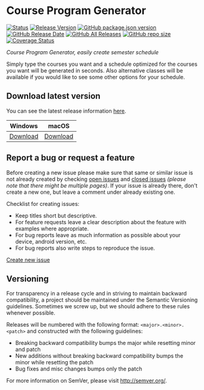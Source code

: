 # Course Program Generator
[![Status](https://img.shields.io/badge/status-working-brightgreen.svg?style=flat)](#)
[![Release Version](https://github.com/DenizUgur/CourseProgramGenerator/workflows/Release%20Version/badge.svg)](https://github.com/DenizUgur/CourseProgramGenerator/actions)
[![GitHub package.json version](https://img.shields.io/github/package-json/v/DenizUgur/CourseProgramGenerator)](#)
[![GitHub Release Date](https://img.shields.io/github/release-date/DenizUgur/CourseProgramGenerator)](https://github.com/DenizUgur/CourseProgramGenerator/releases)
[![GitHub All Releases](https://img.shields.io/github/downloads/DenizUgur/CourseProgramGenerator/total?color=green)](https://github.com/DenizUgur/CourseProgramGenerator/releases)
[![GitHub repo size](https://img.shields.io/github/repo-size/DenizUgur/CourseProgramGenerator)](#)
[![Coverage Status](https://coveralls.io/repos/github/DenizUgur/CourseProgramGenerator/badge.svg?branch=master)](https://coveralls.io/github/DenizUgur/CourseProgramGenerator?branch=master&service=github)

*Course Program Generator, easily create semester schedule*

Simply type the courses you want and a schedule optimized for the courses you want will be generated in seconds. Also alternative classes will be available if you would like to see some other options for your schedule.

Download latest version
----------------
You can see the latest release information [here][4].

|  Windows | macOS |
|:--------:|:-----:|
|[Download][5]|[Download][6]|


Report a bug or request a feature
----------------
Before creating a new issue please make sure that same or similar issue is not already created by checking [open issues][2] and [closed issues][3] *(please note that there might be multiple pages)*. If your issue is already there, don't create a new one, but leave a comment under already existing one.

Checklist for creating issues:

- Keep titles short but descriptive.
- For feature requests leave a clear description about the feature with examples where appropriate.
- For bug reports leave as much information as possible about your device, android version, etc.
- For bug reports also write steps to reproduce the issue.

[Create new issue][1]

Versioning
----------------
For transparency in a release cycle and in striving to maintain backward compatibility, a project should be maintained under the Semantic Versioning guidelines. Sometimes we screw up, but we should adhere to these rules whenever possible.

Releases will be numbered with the following format: `<major>.<minor>.<patch>` and constructed with the following guidelines:
- Breaking backward compatibility bumps the major while resetting minor and patch
- New additions without breaking backward compatibility bumps the minor while resetting the patch
- Bug fixes and misc changes bumps only the patch

For more information on SemVer, please visit http://semver.org/.

[1]: https://github.com/DenizUgur/CourseProgramGenerator/issues/new
[2]: https://github.com/DenizUgur/CourseProgramGenerator/issues?state=open
[3]: https://github.com/DenizUgur/CourseProgramGenerator/issues?state=closed
[4]: https://github.com/DenizUgur/CourseProgramGenerator/releases/latest
[5]: https://github.com/DenizUgur/CourseProgramGenerator/releases/download/v2.0.4/CourseProgramGenerator.exe
[6]: https://github.com/DenizUgur/CourseProgramGenerator/releases/download/v2.0.4/CourseProgramGenerator.dmg
